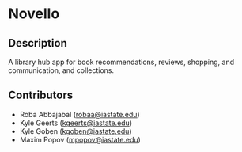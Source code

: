 # Novello


## Description
A library hub app for book recommendations, reviews, shopping, and communication, and collections.

## Contributors 
* Roba Abbajabal    (robaa@iastate.edu)
* Kyle Geerts       (kgeerts@iastate.edu)
* Kyle Goben        (kgoben@iastate.edu)
* Maxim Popov       (mpopov@iastate.edu)

